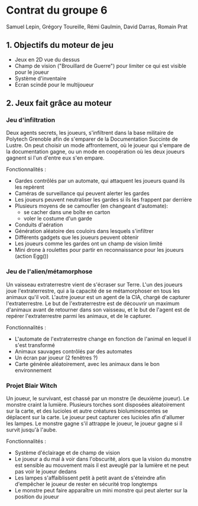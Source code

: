 # Contrat du groupe 6
Samuel Lepin, Grégory Toureille, Rémi Gaulmin, David Darras, Romain Prat

## 1.  Objectifs du moteur de jeu 

- Jeux en 2D vue du dessus
- Champ de vision ("Brouillard de Guerre") pour limiter ce qui est visible pour le joueur
- Système d'inventaire
- Écran scindé pour le multijoueur

## 2. Jeux fait grâce au moteur 

### Jeu d'infiltration 

Deux agents secrets, les joueurs, s'infiltrent dans la base militaire
de Polytech Grenoble afin de s'emparer de la Documentation Succinte de
Lustre. On peut choisir un mode affrontement, où le joueur qui s'empare
de la documentation gagne, ou un mode en coopération où les deux joueurs gagnent si l'un d'entre eux s'en empare.

Fonctionnalités :
- Gardes contrôlés par un automate, qui attaquent les joueurs quand ils les repèrent
- Caméras de surveillance qui peuvent alerter les gardes
- Les joueurs peuvent neutraliser les gardes si ils les frappent par derrière
- Plusieurs moyens de se camoufler (en changeant d'automate):
    - se cacher dans une boîte en carton
    - voler le costume d'un garde
- Conduits d'aération
- Génération aléatoire des couloirs dans lesquels s'infiltrer
- Différents gadgets que les joueurs peuvent obtenir
- Les joueurs comme les gardes ont un champ de vision limité
- Mini drone à roulettes pour partir en reconnaissance pour les joueurs (action Egg())

### Jeu de l'alien/métamorphose 

Un vaisseau extraterrestre vient de s'écraser sur Terre.
L'un des joueurs joue l'extraterrestre, qui a la capacité de se
métamorphoser en tous les animaux qu'il voit.
L'autre joueur est un agent de la CIA, chargé de capturer l'extraterrestre.
Le but de l'extraterrestre est de découvrir un maximum d'animaux avant de retourner dans son vaisseau, et le but de l'agent est de repérer l'extraterrestre parmi les animaux, et de le capturer.

Fonctionnalités :
- L'automate de l'extraterrestre change en fonction de l'animal en lequel il s'est transformé
- Animaux sauvages contrôlés par des automates
- Un écran par joueur (2 fenêtres ?)
- Carte générée aléatoirement, avec les animaux dans le bon environnement

### Projet Blair Witch

Un joueur, le survivant, est chassé par un monstre (le deuxième joueur).
Le monstre craint la lumière.
Plusieurs torches sont disposées aléatoirement sur la carte, et des lucioles et autre créatures bioluminescentes se déplacent sur la carte.
Le joueur peut capturer ces lucioles afin d'allumer les lampes.
Le monstre gagne s'il attrappe le joueur, le joueur gagne si il survit jusqu'à l'aube.

Fonctionnalités :
- Système d'éclairage et de champ de vision
- Le joueur a du mal à voir dans l'obscurité, alors que la vision du monstre est sensible au mouvement mais il est aveuglé par la lumière et ne peut pas voir le joueur dedans
- Les lampes s'affaiblissent petit à petit avant de s'éteindre afin d'empêcher le joueur de rester en sécurité trop longtemps
- Le monstre peut faire apparaître un mini monstre qui peut alerter sur la position du joueur